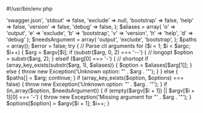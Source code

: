 #!/usr/bin/env php
<?php
error_reporting(E_ALL);
// Possible options and their default values.
$options = array(
    'output' => 'swagger.json',
    'stdout' => false,
    'exclude' => null,
    'bootstrap' => false,
    'help' => false,
    'version' => false,
    'debug' => false,
);
$aliases = array(
    'o' => 'output',
    'e' => 'exclude',
    'b' => 'bootstrap',
    'v' => 'version',
    'h' => 'help',
    'd' => 'debug'
);
$needsArgument = array(
    'output',
    'exclude',
    'bootstrap',
);
$paths = array();
$error = false;
try {
    // Parse cli arguments
    for ($i = 1; $i < $argc; $i++) {
        $arg = $argv[$i];
        if (substr($arg, 0, 2) === '--') { // longopt
            $option = substr($arg, 2);
        } elseif ($arg[0] === '-') { // shortopt
            if (array_key_exists(substr($arg, 1), $aliases)) {
                $option = $aliases[$arg[1]];
            } else {
                throw new Exception('Unknown option: "' . $arg . '"');
            }
        } else {
            $paths[] = $arg;
            continue;
        }
        if (array_key_exists($option, $options) === false) {
            throw new Exception('Unknown option: "' . $arg . '"');
        }
        if (in_array($option, $needsArgument)) {
            if (empty($argv[$i + 1]) || $argv[$i + 1][0] === '-') {
                throw new Exception('Missing argument for "' . $arg . '"');
            }
            $options[$option] = $argv[$i + 1];
            $i++;
        }
